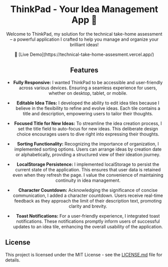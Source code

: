 <div align="center">
  <h1>ThinkPad - Your Idea Management App 🚀</h1>
  <p>Welcome to ThinkPad, my solution for the technical take-home assessment – a powerful application I crafted to help you manage and organize your brilliant ideas!</p>
  <p>🔗 [Live Demo](https://technical-take-home-assesment.vercel.app/)</p>

## Features

- **Fully Responsive:**
   I wanted ThinkPad to be accessible and user-friendly across various devices. Ensuring a seamless experience for users, whether on desktop, tablet, or mobile.

- **Editable Idea Tiles:**
   I developed the ability to edit idea tiles because I believe in the flexibility to refine and evolve ideas. Each tile contains a title and description, empowering users to tailor their thoughts.

- **Focused Title for New Ideas:**
   To streamline the idea creation process, I set the title field to auto-focus for new ideas. This deliberate design choice encourages users to dive right into expressing their thoughts.

- **Sorting Functionality:**
   Recognizing the importance of organization, I implemented sorting options. Users can arrange ideas by creation date or alphabetically, providing a structured view of their ideation journey.

- **LocalStorage Persistence:**
   I implemented localStorage to persist the current state of the application. This ensures that user data is retained even when they refresh the page. I value the convenience of maintaining continuity in idea management.

- **Character Countdown:**
   Acknowledging the significance of concise communication, I added a character countdown. Users receive real-time feedback as they approach the limit of their description text, promoting clarity and brevity.

- **Toast Notifications:**
   For a user-friendly experience, I integrated toast notifications. These notifications promptly inform users of successful updates to an idea tile, enhancing the overall usability of the application.
 
</div>

## License

This project is licensed under the MIT License - see the [LICENSE.md](LICENSE.md) file for details.
